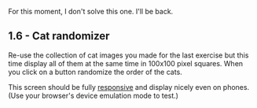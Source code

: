 For this moment, I don't solve this one. I'll be back.

## 1.6 - Cat randomizer

Re-use the collection of cat images you made for the last exercise but this time display all of them at the same time in 100x100 pixel squares. When you click on a button randomize the order of the cats.

This screen should be fully [responsive](https://en.wikipedia.org/wiki/Responsive_web_design) and display nicely even on phones. (Use your browser's device emulation mode to test.)
